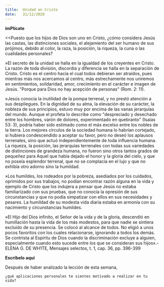 ```yaml
---
title:  Unidad en Cristo
date:   31/12/2020
---
```


**imPlícate**

<<Puesto que los hijos de Dios son uno en Cristo, ¿cómo considera Jesús las castas, las distinciones sociales, el alejamiento del ser humano de sus prójimos, debido al color, la raza, la posición, la riqueza, la cuna o las cualidades personales?

»El secreto de la unidad se halla en la igualdad de los creyentes en Cristo. La razón de toda división, discordia y diferencia se halla en la separación de Cristo. Cristo es el centro hacia el cual todos debieran ser atraídos, pues mientras más nos acercamos al centro, más estrechamente nos uniremos en sentimientos, solidaridad, amor, crecimiento en el carácter e imagen de Jesús. "Porque para Dios no hay acepción de personas" (Rom. 2: 11).

»Jesús conocía la inutilidad de la pompa terrenal, y no prestó atención a sus despliegues. En la dignidad de su alma, la elevación de su carácter, la nobleza de sus principios, estuvo muy por encima de las vanas jerarquías del mundo. Aunque el profeta lo describe como "despreciado y desechado entre los hombres, varón de dolores, experimentado en quebranto" (Isaías 53: 3), podría haber sido estimado como el más excelso entre los nobles de la tierra. Los mejores círculos de la sociedad humana lo habrían cortejado, si hubiera condescendido a aceptar su favor, pero no deseó los aplausos terrenales, sino que actuó independientemente de toda influencia humana. La riqueza, la posición, las jerarquías terrenales con todas sus variedades de distinciones de grandeza humana, no fueron sino otros tantos grados de pequeñez para Aquel que había dejado el honor y la gloria del cielo, y que no poseía esplendor terrenal, que no se complacía en el lujo y que no exhibía otro adorno sino la humildad.

»Los humildes, los rodeados por la pobreza, asediados por los cuidados, oprimidos por sus trabajos, no podían encontrar razón alguna en la vida y ejemplo de Cristo que los indujera a pensar que Jesús no estaba familiarizado con sus pruebas, que no conocía la opresión de sus circunstancias y que no podía simpatizar con ellos en sus necesidades y pesares. La humildad de su modesta vida diaria estaba en armonía con su nacimiento y circunstancias humildes.

»El Hijo del Dios infinito, el Señor de la vida y de la gloria, descendió en humillación hasta la vida de los más modestos, para que nadie se sintiera excluido de su presencia. Se colocó al alcance de todos. No eligió a unos pocos favoritos con los cuales relacionarse, ignorando a todos los demás. Se contrista al Espíritu de Dios cuando la discriminación excluye a alguien, especialmente cuando esto sucede entre los que se consideran sus hijos».-ELENA G. DE WH1TE, Mensajes selectos, t. 1, cap. 36, pp. 396-399

**Escríbelo aquí**

Después de haber analizado la lección de esta semana,

`¿qué aplicaciones personales te sientes motivado a realizar en tu vida?`
